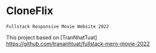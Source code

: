 # CloneFlix

    Fullstack Responsive Movie Website 2022


This project based on [TranNhatTuat] https://github.com/trananhtuat/fullstack-mern-movie-2022